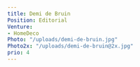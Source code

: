 ```yaml
---
title: Demi de Bruin
Position: Editorial
Venture:
- HomeDeco
Photo: "/uploads/demi-de-bruin.jpg"
Photo2x: "/uploads/demi-de-bruin@2x.jpg"
prio: 4
---
```

